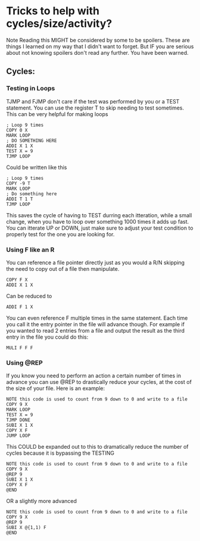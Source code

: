 # Tricks to help with cycles/size/activity?

Note Reading this MIGHT be considered by some to be spoilers. These are things I learned on my way that I didn't want to forget. But IF you are serious about not knowing spoilers don't read any further. You have been warned.

## Cycles:

### Testing in Loops

TJMP and FJMP don't care if the test was performed by you or a TEST statement. You can use the register T to skip needing to test sometimes. This can be very helpful for making loops
```
; Loop 9 times
COPY 0 X
MARK LOOP
; DO SOMETHING HERE
ADDI X 1 X
TEST X = 9
TJMP LOOP
```
Could be written like this
```
; Loop 9 times
COPY -9 T
MARK LOOP
; Do something here
ADDI T 1 T
TJMP LOOP
```
This saves the cycle of having to TEST durring each itteration, while a small change, when you have to loop over something 1000 times it adds up fast. You can itterate UP or DOWN, just make sure to adjust your test condition to properly test for the one you are looking for.

### Using F like an R
You can reference a file pointer directly just as you would a R/N skipping the need to copy out of a file then manipulate.
```
COPY F X
ADDI X 1 X
```
Can be reduced to
```
ADDI F 1 X
```
You can even reference F multiple times in the same statement. Each time you call it the entry pointer in the file will advance though. For example if you wanted to read 2 entries from a file and output the result as the third entry in the file you could do this:
```
MULI F F F
```

### Using @REP
If you know you need to perform an action a certain number of times in advance you can use @REP to drastically reduce your cycles, at the cost of the size of your file.  Here is an example:
```
NOTE this code is used to count from 9 down to 0 and write to a file
COPY 9 X
MARK LOOP
TEST X = 9
TJMP DONE
SUBI X 1 X
COPY X F
JUMP LOOP
```
This COULD be expanded out to this to dramatically reduce the number of cycles because it is bypassing the TESTING
```
NOTE this code is used to count from 9 down to 0 and write to a file
COPY 9 X
@REP 9
SUBI X 1 X
COPY X F
@END
```
OR a slightly more advanced
```
NOTE this code is used to count from 9 down to 0 and write to a file
COPY 9 X
@REP 9
SUBI X @{1,1) F
@END
```
